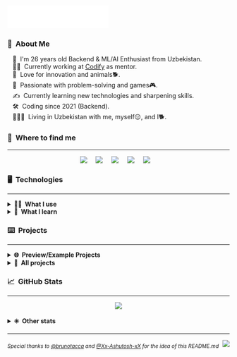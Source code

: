 <head>
	<link rel="shortcut icon" type="image/png" href="favicon.png">
	<title>GGwM</title>
</head>
<img src="images/svg/header_en.svg">


### 👾 &nbsp;About Me
&nbsp;&nbsp;&nbsp;🧍 &nbsp;I'm 26 years old Backend & ML/AI Enthusiast from Uzbekistan.\
&nbsp;&nbsp;&nbsp;👨‍💻 &nbsp;Currently working at [Codify](https://codifylab.uz/) as mentor. \
&nbsp;&nbsp;&nbsp;🌱 &nbsp;Love for innovation and animals🐕.\
&nbsp;&nbsp;&nbsp;💓 &nbsp;Passionate with problem-solving and games🎮.\
&nbsp;&nbsp;&nbsp;✍️ &nbsp;Currently learning new technologies and sharpening skills.\
&nbsp;&nbsp;&nbsp;🛠️ &nbsp;Coding since 2021 (Backend).\
&nbsp;&nbsp;&nbsp;👨‍👩‍👦 &nbsp;Living in Uzbekistan with me, myself😔, and I🐕.


### 🔗 &nbsp;Where to find me
<hr/>

<p align="center">
	<a href="mailto:mihail999999999@gmail.com?subject=From%20Github"><img src="https://ggwmwgg.github.io/images/svg/gmail.svg" /></a>&nbsp;&nbsp;&nbsp;&nbsp;
	<a href="https://steamcommunity.com/id/ggwm/"><img src="https://ggwmwgg.github.io/images/svg/steam.svg" /></a>&nbsp;&nbsp;&nbsp;&nbsp;
	<a href="https://www.instagram.com/ggwmwgg/"><img src="https://ggwmwgg.github.io/images/svg/instagram.svg" /></a>&nbsp;&nbsp;&nbsp;&nbsp;
	<a href="https://ggwmm.t.me/"><img src="https://ggwmwgg.github.io/images/svg/telegram.svg" /></a>&nbsp;&nbsp;&nbsp;&nbsp;
	<a href="https://www.linkedin.com/in/ggwm/"><img src="https://ggwmwgg.github.io/images/svg/linkedin.svg" /></a>&nbsp;&nbsp;&nbsp;&nbsp;
</p>


### 🖥️ &nbsp;Technologies
<hr/>

<details>
	<summary><b>👨‍💻 &nbsp;What I use</b></summary>
	<br/>
	<img src="https://ggwmwgg.github.io/images/svg/python.svg" alt="Python"/>
	<img src="https://ggwmwgg.github.io/images/svg/c.svg" alt="C"/>
	<img src="https://ggwmwgg.github.io/images/svg/javascript.svg" alt="JavaScript"/>
	<img src="https://ggwmwgg.github.io/images/svg/html5.svg" alt="HTML5"/>
	<img src="https://ggwmwgg.github.io/images/svg/css3.svg" alt="CSS3"/>
	<img src="https://ggwmwgg.github.io/images/svg/json.svg" alt="JSON"/>
	<img src="https://ggwmwgg.github.io/images/svg/markdown.svg" alt="Markdown"/>
    <img src="https://ggwmwgg.github.io/images/svg/jinja.svg" alt="Jinja"/>
	<img src="https://ggwmwgg.github.io/images/svg/shell.svg" alt="Shell"/>
	<img src="https://ggwmwgg.github.io/images/svg/bash.svg" alt="Bash"/>
	<img src="https://ggwmwgg.github.io/images/svg/windows_terminal.svg" alt="Win Terminal"/>
	<br/>
	<br/>
	<img src="https://ggwmwgg.github.io/images/svg/mysql.svg" alt="MySQL"/>
	<img src="https://ggwmwgg.github.io/images/svg/sqlite.svg" alt="SQLite"/>
	<img src="https://ggwmwgg.github.io/images/svg/postgresql.svg" alt="PostgreSQL"/>
	<img src="https://ggwmwgg.github.io/images/svg/redis.svg" alt="redis"/>
	<img src="https://ggwmwgg.github.io/images/svg/rabbitmq.svg" alt="RabbitMQ"/>
	<br/>
	<br/>
	<img src="https://ggwmwgg.github.io/images/svg/django.svg" alt="Django"/>
	<img src="https://ggwmwgg.github.io/images/svg/flask.svg" alt="Flask"/>
    <img src="https://ggwmwgg.github.io/images/svg/drf.svg" alt="DRF"/>
	<img src="https://ggwmwgg.github.io/images/svg/asyncio.svg" alt="asyncio"/>
	<img src="https://ggwmwgg.github.io/images/svg/aiohttp.svg" alt="aiohttp"/>
	<img src="https://ggwmwgg.github.io/images/svg/aiogram.svg" alt="aiogram"/>
	<img src="https://ggwmwgg.github.io/images/svg/sqlalchemy.svg" alt="SQLAlchemy"/>
	<img src="https://ggwmwgg.github.io/images/svg/tortoise.svg" alt="Tortoise"/>
	<img src="https://ggwmwgg.github.io/images/svg/selenium.svg" alt="Selenium"/>
	<img src="https://ggwmwgg.github.io/images/svg/pandas.svg" alt="Pandas"/>
	<img src="https://ggwmwgg.github.io/images/svg/numpy.svg" alt="NumPy"/>	
    <img src="https://ggwmwgg.github.io/images/svg/jquery.svg" alt="JQuery"/>
	<img src="https://ggwmwgg.github.io/images/svg/bootstrap.svg" alt="Bootstrap"/>
	<br/>
	<br/>
	<img src="https://ggwmwgg.github.io/images/svg/docker.svg" alt="Docker"/>
	<img src="https://ggwmwgg.github.io/images/svg/git.svg" alt="Git"/>
	<img src="https://ggwmwgg.github.io/images/svg/github.svg" alt="Github"/>
	<img src="https://ggwmwgg.github.io/images/svg/heroku.svg" alt="Heroku"/>
    <img src="https://ggwmwgg.github.io/images/svg/apache.svg" alt="Apache"/>
    <img src="https://ggwmwgg.github.io/images/svg/nginx.svg" alt="NGINX"/>
    <img src="https://ggwmwgg.github.io/images/svg/jenkins.svg" alt="Jenkins"/>
    <img src="https://ggwmwgg.github.io/images/svg/gitlab_ci.svg" alt="Gitlab CI"/>
    <img src="https://ggwmwgg.github.io/images/svg/github_actions.svg" alt="Github Actions"/>
    <img src="https://ggwmwgg.github.io/images/svg/twilio.svg" alt="Twilio"/>
	<img src="https://ggwmwgg.github.io/images/svg/binance.svg" alt="Binance"/>
	<br/>
	<br/>
	<img src="https://ggwmwgg.github.io/images/svg/windows.svg" alt="Windows"/>
	<img src="https://ggwmwgg.github.io/images/svg/linux.svg" alt="Linux"/>
	<img src="https://ggwmwgg.github.io/images/svg/alp_linux.svg" alt="Alpine Linux"/>
	<img src="https://ggwmwgg.github.io/images/svg/vsc.svg" alt="Visual Studio Code"/>
	<img src="https://ggwmwgg.github.io/images/svg/pycharm.svg" alt="PyCharm"/>
	<img src="https://ggwmwgg.github.io/images/svg/notepad.svg" alt="Notepad++"/>
	<img src="https://ggwmwgg.github.io/images/svg/google_chrome.svg" alt="Google Chrome"/>
	<img src="https://ggwmwgg.github.io/images/svg/opera.svg" alt="Opera"/>
	<img src="https://ggwmwgg.github.io/images/svg/brave.svg" alt="Brave"/>
	<img src="https://ggwmwgg.github.io/images/svg/ms_excel.svg" alt="MS Excel"/>
	<br/>
	<br/>
	<br/>
</details>

<details>
	<summary><b>🧠 &nbsp;What I learn</b></summary>
	<br/>
	<img src="https://ggwmwgg.github.io/images/svg/typescript.svg" alt="TypeScript"/>
	<img src="https://ggwmwgg.github.io/images/svg/powershell.svg" alt="PowerShell"/>
	<br/>
	<br/>
	<img src="https://ggwmwgg.github.io/images/svg/oracle.svg" alt="Oracle"/>
	<img src="https://ggwmwgg.github.io/images/svg/mongodb.svg" alt="MongoDB"/>
    <img src="https://ggwmwgg.github.io/images/svg/mariadb.svg" alt="MariaDB"/>
	<br/>
	<br/>
    <img src="https://ggwmwgg.github.io/images/svg/socket_io.svg" alt="Socket.io"/>
    <img src="https://ggwmwgg.github.io/images/svg/nodejs.svg" alt="Node.js"/>
    <img src="https://ggwmwgg.github.io/images/svg/npm.svg" alt="NPM"/>
	<img src="https://ggwmwgg.github.io/images/svg/react.svg" alt="React"/>
	<img src="https://ggwmwgg.github.io/images/svg/material.svg" alt="Material-UI"/>
	<img src="https://ggwmwgg.github.io/images/svg/angularjs.svg" alt="AngularJS"/>
	<img src="https://ggwmwgg.github.io/images/svg/tensorflow.svg" alt="Tensorflow"/>
    <img src="https://ggwmwgg.github.io/images/svg/scikit.svg" alt="scikit-learn"/>
    <img src="https://ggwmwgg.github.io/images/svg/keras.svg" alt="Keras"/>
    <img src="https://ggwmwgg.github.io/images/svg/pytorch.svg" alt="PyTorch"/>
    <img src="https://ggwmwgg.github.io/images/svg/matplotlib.svg" alt="Matplotlib"/>
    <img src="https://ggwmwgg.github.io/images/svg/plotly.svg" alt="Plotly"/>
	<br/>
	<br/>
    <img src="https://ggwmwgg.github.io/images/svg/firebase.svg" alt="Firebase"/>
	<img src="https://ggwmwgg.github.io/images/svg/kafka.svg" alt="Kafka"/>
    <img src="https://ggwmwgg.github.io/images/svg/rails.svg" alt="Rails"/>
	<img src="https://ggwmwgg.github.io/images/svg/kubernetes.svg" alt="Kubernetes"/>
    <img src="https://ggwmwgg.github.io/images/svg/travis_ci.svg" alt="Travis CI"/>
    <img src="https://ggwmwgg.github.io/images/svg/airflow.svg" alt="Airflow"/>
	<img src="https://ggwmwgg.github.io/images/svg/gitlab.svg" alt="Gitlab"/>
	<img src="https://ggwmwgg.github.io/images/svg/amazon_aws.svg" alt="Amazon AWS"/>
	<img src="https://ggwmwgg.github.io/images/svg/google_cloud.svg" alt="Google Cloud"/>
	<img src="https://ggwmwgg.github.io/images/svg/ms_azure.svg" alt="Microsoft Azure"/>
	<img src="https://ggwmwgg.github.io/images/svg/cloudflare.svg" alt="Cloudflare"/>
	<br/>
	<br/>
    <img src="https://ggwmwgg.github.io/images/svg/sublime.svg" alt="Sublime Text Editor"/>
	<br/>
	<br/>
	<br/>
</details>

### ⌨️ &nbsp;Projects
<hr/>
<details>
	<summary><b>🌐 &nbsp;Preview/Example Projects</b></summary>
	<br/>
    <blockquote>Projects where most technologies were used.</blockquote>
    <ul>
        <li><a href="https://github.com/ggwmwgg/cs50web/tree/main/wiki" target="_blank">Wiki (Django/PostgreSQL/HTML5/Bootstrap5/Docker/Tests/Markdown)</a></li>
        <li><a href="https://github.com/ggwmwgg/cs50web/tree/main/commerce" target="_blank">Commerce (Django/PostgreSQL/HTML5/Bootstrap5/Docker/Tests)</a></li>
        <li><a href="https://github.com/ggwmwgg/cs50web/tree/main/mail" target="_blank">Mail (Django/PostgreSQL/JavaScript/HTML5/Bootstrap5/Docker/Tests)</a></li>
        <li><a href="https://github.com/ggwmwgg/cs50web/tree/main/twitter" target="_blank">Twitter (Django/PostgreSQL/JavaScript/HTML5/Bootstrap5/Docker/Tests)</a></li>
        <li><a href="https://github.com/ggwmwgg/tg_seller_crypto" target="_blank">Telegram AutoSeller bot Example (Aiogram/PostgreSQL/Tortoise/Bitcoinlib/Redis/Docker)</a></li>
        <li><a href="https://github.com/ggwmwgg/telegram_reminder" target="_blank">Telegram Reminder bot (Aiogram/Asyncio/Pandas/Tortoise/PostgreSQL/Docker)</a></li>
		<li><a href="https://github.com/ggwmwgg/algo_macd" target="_blank">Binance Algo Trading Bot (MACD) (Python/Binance/TALib/Pandas)</a></li>
	    <li><a href="https://github.com/ggwmwgg/trades_chart_ema" target="_blank">Candlestick/EMA/Trades Chart (Python/Pandas/NumPy/Plotly/Requests/UnitTest)</a></li>
        <li><a href="https://github.com/ggwmwgg/cs50/tree/main/FLSK_Birthdays" target="_blank">Birthdays (Flast/SQL/HTML5/CSS3)</a></li>
    </ul>
</details>
<details>
	<summary><b>💾 &nbsp;All projects</b></summary>
    <ul style="list-style-type: none">
		<li>
			<details>
				<summary><b>JetBrains Courses Projects</b></summary>
				<blockquote>Projects from my JetBrains Academy (HyperSkill) courses</blockquote>
					<ul>
						<li><a href="https://github.com/ggwmwgg/jb" target="_blank">Main Repo (more course info here)</a></li>
						<li><a href="https://github.com/ggwmwgg/jb/tree/main/TicTacToe_HS" target="_blank">Simple Tic Tac Toe (Python/BS4/requests)</a></li>
						<li><a href="https://github.com/ggwmwgg/jb/tree/main/Scraper_HS" target="_blank">Web Scraper (Python/BS4/requests)</a></li>
                        <li><a href="https://github.com/ggwmwgg/jb/tree/main/Arithmetic_HS" target="_blank">Arithmetic Exam Application (Python)</a></li>
						<li><a href="https://github.com/ggwmwgg/jb/tree/main/Easyrider_HS" target="_blank">Easy Rider Bus Company (Python/JSON)</a></li>
						<li><a href="https://github.com/ggwmwgg/jb/tree/main/Flashcards_HS" target="_blank">Flashcards (Python/JSON/csv)</a></li>
                        <li><a href="https://github.com/ggwmwgg/jb/tree/main/Calculator_HS" target="_blank">Smart Calculator (Python)</a></li>
						<li><a href="https://github.com/ggwmwgg/jb/tree/main/Zookeeper_HS" target="_blank">Zookeeper (Python)</a></li>
						<li><a href="https://github.com/ggwmwgg/jb/tree/main/SCB_HS" target="_blank">Simple Chatty Bot (Python)</a></li>
                        <li><a href="https://github.com/ggwmwgg/jb/tree/main/Simple_Banking_System_HS" target="_blank">Simple Banking System (Python/sqlite3)</a></li>
                        <li><a href="https://github.com/ggwmwgg/jb/tree/main/Food_Blog_Backend_HS" target="_blank">Food Blog (Python/sqlite3/argparse)</a></li>
						<li><a href="https://github.com/ggwmwgg/jb/tree/main/Calculator_for_Investors_HS" target="_blank">Calculator for Investors (Python/SQLAlchemy/csv)</a></li>
						<li><a href="https://github.com/ggwmwgg/jb/tree/main/TO_DO_List_HS" target="_blank">TO DO List (Python/SQLAlchemy)</a></li>
                        <li><a href="https://github.com/ggwmwgg/jb/tree/main/Coffee_Machine_JS" target="_blank">Coffee Machine (JavaScript)</a></li>
						<li><a href="https://github.com/ggwmwgg/jb/tree/main/Hangman_JS" target="_blank">Hangman (JavaScript)</a></li>
						<li><a href="https://github.com/ggwmwgg/jb/tree/main/Simple_Currency_Converter_JS" target="_blank">Simple Currency Converter (JavaScript)</a></li>
                        <li><a href="https://github.com/ggwmwgg/jb/tree/main/Zookeeper_JS" target="_blank">Zookeeper (JavaScript)</a></li>
					</ul>
			</details>
		</li>
		<li>
			<details>
				<summary><b>CS50 Course Projects</b></summary>
				<blockquote>Projects from my CS50 (HarvardX) course</blockquote>
				<ul>
                    <li><a href="https://github.com/ggwmwgg/cs50/" target="_blank">Main Repo (more course info here)</a></li>
					<li><a href="https://github.com/ggwmwgg/cs50/tree/main/C_Cash" target="_blank">Cash (C)</a></li>
					<li><a href="https://github.com/ggwmwgg/cs50/tree/main/C_Mario" target="_blank">Mario (C)</a></li>
					<li><a href="https://github.com/ggwmwgg/cs50/tree/main/C_Readability" target="_blank">Readability (C)</a></li>
					<li><a href="https://github.com/ggwmwgg/cs50/tree/main/C_Caesar" target="_blank">Caesar (C)</a></li>
					<li><a href="https://github.com/ggwmwgg/cs50/tree/main/C_Scrabble" target="_blank">Scrabble (C)</a></li>
					<li><a href="https://github.com/ggwmwgg/cs50/tree/main/C_Plurality" target="_blank">Plurality (C)</a></li>
					<li><a href="https://github.com/ggwmwgg/cs50/tree/main/C_Runoff" target="_blank">Runoff (C)</a></li>
					<li><a href="https://github.com/ggwmwgg/cs50/tree/main/C_Recover" target="_blank">Recover (C)</a></li>
					<li><a href="https://github.com/ggwmwgg/cs50/tree/main/C_Filter" target="_blank">Filter (C)</a></li>
                    <li><a href="https://github.com/ggwmwgg/cs50/tree/main/C_Volume" target="_blank">Volume (C)</a></li>
					<li><a href="https://github.com/ggwmwgg/cs50/tree/main/C_Speller" target="_blank">Speller (C)</a></li>
					<li><a href="https://github.com/ggwmwgg/cs50/tree/main/C_Inheritance" target="_blank">Inheritance (C)</a></li>
					<li><a href="https://github.com/ggwmwgg/cs50/tree/main/Py_Cash" target="_blank">Cash (Python)</a></li>
					<li><a href="https://github.com/ggwmwgg/cs50/tree/main/Py_Readability" target="_blank">Readability (Python)</a></li>
					<li><a href="https://github.com/ggwmwgg/cs50/tree/main/Py_Mario" target="_blank">Mario (Python)</a></li>
					<li><a href="https://github.com/ggwmwgg/cs50/tree/main/Py_DNA" target="_blank">DNA (Python/csv)</a></li>
					<li><a href="https://github.com/ggwmwgg/cs50/tree/main/Py_WorldCup" target="_blank">World Cup (Python/csv)</a></li>
					<li><a href="https://github.com/ggwmwgg/cs50/tree/main/SQL_Movies" target="_blank">Movies (SQL)</a></li>
                    <li><a href="https://github.com/ggwmwgg/cs50/tree/main/HCJs_Trivia" target="_blank">Trivia (HTML5/CSS3/JavScript)</a></li>
					<li><a href="https://github.com/ggwmwgg/cs50/tree/main/FLSK_Finance" target="_blank">Finance (Flask/HTML5/CSS3/sqlite3)</a></li>
					<li><a href="https://github.com/ggwmwgg/cs50/tree/main/FLSK_Birthdays" target="_blank">Birthdays (Flask/HTML5/CSS3/sqlite3)</a></li>
				</ul>
			</details>
		</li>
		<li>
			<details>
				<summary><b>CS50W Course Projects</b></summary>
				<blockquote>Projects from my CS50 Web Development (HarvardX) course</blockquote>
					<ul>
                        <li><a href="https://github.com/ggwmwgg/cs50web" target="_blank">Main Repo (more course info here)</a></li>
						<li><a href="https://github.com/ggwmwgg/cs50web/tree/main/google" target="_blank">Google Search (HTML5/CSS3/Bootstrap5)</a></li>
                        <li><a href="https://github.com/ggwmwgg/cs50web/tree/main/wiki" target="_blank">Wiki (Django/PostgreSQL/HTML5/Bootstrap5/Docker/Tests/Markdown)</a></li>
                        <li><a href="https://github.com/ggwmwgg/cs50web/tree/main/commerce" target="_blank">Commerce (Django/PostgreSQL/HTML5/Bootstrap5/Docker/Tests)</a></li>
                        <li><a href="https://github.com/ggwmwgg/cs50web/tree/main/mail" target="_blank">Mail (Django/PostgreSQL/JavaScript/HTML5/Bootstrap5/Docker/Tests)</a></li>
                        <li><a href="https://github.com/ggwmwgg/cs50web/tree/main/twitter" target="_blank">Twitter (Django/PostgreSQL/JavaScript/HTML5/Bootstrap5/Docker/Tests)</a></li>
						<li><a href="#" target="_blank">Portfolio (TO DO)</a></li>
					</ul>
			</details>
		</li>
		<li>
			<details>
				<summary><b>Other</b></summary>
				<blockquote>Other projects</blockquote>
				<ul>
                    <li><a href="https://github.com/ggwmwgg/tgbot/tree/cafe_bot" target="_blank">Telegram Bot Example (Aiogram/SQLAlchemy/Gino/Twilio) (Archived)</a></li>
                    <li><a href="https://github.com/ggwmwgg/tgbot" target="_blank">Telegram Bot Template (Aiogram) (Archived)</a></li>
                    <li><a href="https://github.com/ggwmwgg/tg_seller_crypto" target="_blank">Telegram AutoSeller bot Example (Aiogram/PostgreSQL/Tortoise/Bitcoinlib/Redis/Docker)</a></li>
					<li><a href="https://github.com/ggwmwgg/algo_macd" target="_blank">Binance Algo Trading Bot (MACD) (Python/Binance/TALib/Pandas)</a></li>
				    <li><a href="https://github.com/ggwmwgg/algo_tema" target="_blank">Binance TEMA Signal Bot</a></li>
                </ul>
			</details>
		</li>
	</ul>
</details>

### 📈 &nbsp;GitHub Stats
<hr/>
<p align="center">
	<img height="137px" src="https://github-readme-stats.vercel.app/api?username=ggwmwgg&bg_color=00000000&hide_title=true&hide_border=true&show_icons=true&include_all_commits=true&count_private=true&line_height=21&theme=tokyonight" />
</p>
<details>
	<summary><b>✳️ &nbsp;Other stats</b></summary>
	<br/>
	<p align="center">
		<img height="137px" src="https://streak-stats.demolab.com?user=ggwmwgg&theme=tokyonight&hide_border=true&background=DD272700" />
		<img height="137px" src="https://github-readme-stats.vercel.app/api/top-langs/?username=ggwmwgg&bg_color=00000000&hide=html,css&hide_title=false&hide_border=true&layout=compact&langs_count=8&theme=tokyonight" />
	</p>
</details>

<hr/>

<p>
    <img align="right" src="https://komarev.com/ghpvc/?username=ggwmwgg&style=flat-square">
	<sub><i>Special thanks to <a href="https://github.com/brunotacca">@brunotacca</a> and <a href="https://github.com/Xx-Ashutosh-xX">@Xx-Ashutosh-xX</a> for the idea of this README.md</i></sub>
</p>

